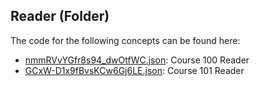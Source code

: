 ## Reader \(Folder\)

The code for the following concepts can be found here: 
- [nmmRVvYGfr8s94\_dwOtfWC.json](nmmRVvYGfr8s94_dwOtfWC.json): Course 100 Reader
- [GCxW\-D1x9fBvsKCw6Gj6LE.json](GCxW-D1x9fBvsKCw6Gj6LE.json): Course 101 Reader
